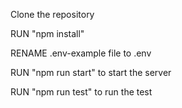 Clone the repository

RUN "npm install"

RENAME .env-example file to .env

RUN "npm run start" to start the server

RUN "npm run test" to run the test
